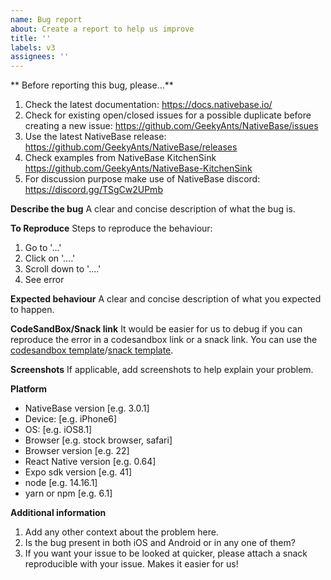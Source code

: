 ```yaml
---
name: Bug report
about: Create a report to help us improve
title: ''
labels: v3
assignees: ''
---
```


** Before reporting this bug, please...**

1. Check the latest documentation: https://docs.nativebase.io/
2. Check for existing open/closed issues for a possible duplicate before creating a new issue: https://github.com/GeekyAnts/NativeBase/issues
3. Use the latest NativeBase release: https://github.com/GeekyAnts/NativeBase/releases
4. Check examples from NativeBase KitchenSink https://github.com/GeekyAnts/NativeBase-KitchenSink
5. For discussion purpose make use of NativeBase discord: https://discord.gg/TSgCw2UPmb

**Describe the bug**
A clear and concise description of what the bug is.

**To Reproduce**
Steps to reproduce the behaviour:

1. Go to '...'
2. Click on '....'
3. Scroll down to '....'
4. See error

**Expected behaviour**
A clear and concise description of what you expected to happen.

**CodeSandBox/Snack link**
It would be easier for us to debug if you can reproduce the error in a codesandbox link or a snack link. You can use the [codesandbox template](https://codesandbox.io/s/native-base-v3-template-mq6ox)/[snack template](https://snack.expo.io/@mdrehman/nativebase-template).

**Screenshots**
If applicable, add screenshots to help explain your problem.

**Platform**

- NativeBase version [e.g. 3.0.1]
- Device: [e.g. iPhone6]
- OS: [e.g. iOS8.1]
- Browser [e.g. stock browser, safari]
- Browser version [e.g. 22]
- React Native version [e.g. 0.64]
- Expo sdk version [e.g. 41]
- node [e.g. 14.16.1]
- yarn or npm [e.g. 6.1]

**Additional information**

1. Add any other context about the problem here.
2. Is the bug present in both iOS and Android or in any one of them?
3. If you want your issue to be looked at quicker, please attach a snack reproducible with your issue. Makes it easier for us!
